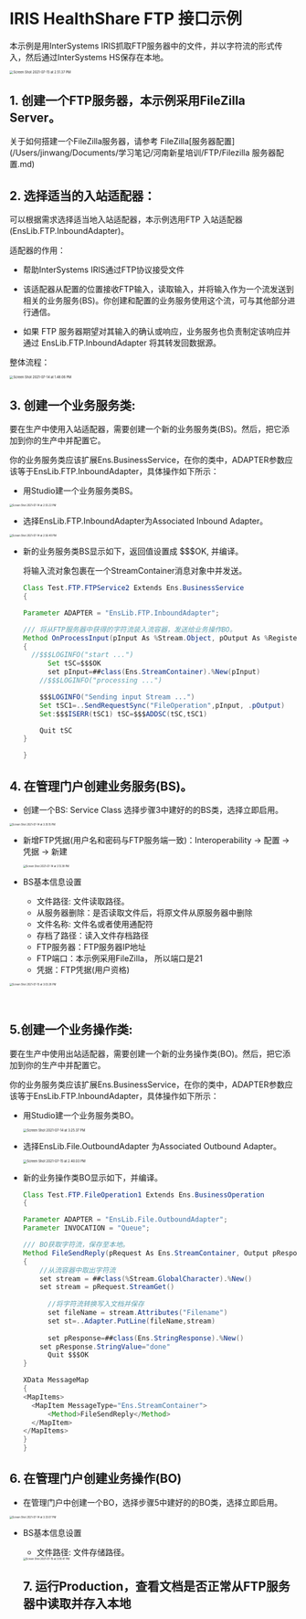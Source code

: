 # IRIS HealthShare FTP 接口示例

本示例是用InterSystems IRIS抓取FTP服务器中的文件，并以字符流的形式传入，然后通过InterSystems HS保存在本地。

<img src="source/Screen Shot 2021-07-15 at 2.51.37 PM.png" alt="Screen Shot 2021-07-15 at 2.51.37 PM" style="zoom:40%;" />

## 1. 创建一个FTP服务器，本示例采用FileZilla Server。

关于如何搭建一个FileZilla服务器，请参考 FileZilla[服务器配置](/Users/jinwang/Documents/学习笔记/河南新星培训/FTP/Filezilla 服务器配置.md)

## 2. 选择适当的入站适配器：

可以根据需求选择适当地入站适配器，本示例选用FTP 入站适配器(EnsLib.FTP.InboundAdapter)。

适配器的作用：

- 帮助InterSystems IRIS通过FTP协议接受文件
- 该适配器从配置的位置接收FTP输入，读取输入，并将输入作为一个流发送到相关的业务服务(BS)。你创建和配置的业务服务使用这个流，可与其他部分进行通信。

- 如果 FTP 服务器期望对其输入的确认或响应，业务服务也负责制定该响应并通过 EnsLib.FTP.InboundAdapter 将其转发回数据源。

整体流程：

<img src="source/Screen Shot 2021-07-14 at 1.48.06 PM.png" alt="Screen Shot 2021-07-14 at 1.48.06 PM" style="zoom:40%;" />

## 3. 创建一个业务服务类:

要在生产中使用入站适配器，需要创建一个新的业务服务类(BS)。然后，把它添加到你的生产中并配置它。

你的业务服务类应该扩展Ens.BusinessService，在你的类中，ADAPTER参数应该等于EnsLib.FTP.InboundAdapter，具体操作如下所示：

- 用Studio建一个业务服务类BS。

<img src="/Users/jinwang/Documents/学习笔记/河南新星培训/FTP/source/Screen Shot 2021-07-14 at 2.55.22 PM.png" alt="Screen Shot 2021-07-14 at 2.55.22 PM" style="zoom:30%;" />

- 选择EnsLib.FTP.InboundAdapter为Associated Inbound Adapter。

<img src="/Users/jinwang/Documents/学习笔记/河南新星培训/FTP/source/Screen Shot 2021-07-14 at 2.56.40 PM.png" alt="Screen Shot 2021-07-14 at 2.56.40 PM" style="zoom:30%;" />

- 新的业务服务类BS显示如下，返回值设置成 $$$OK, 并编译。

  将输入流对象包裹在一个StreamContainer消息对象中并发送。

  ```java
  Class Test.FTP.FTPService2 Extends Ens.BusinessService
  {
  
  Parameter ADAPTER = "EnsLib.FTP.InboundAdapter";
  
  /// 将从FTP服务器中获得的字符流装入流容器，发送给业务操作BO。
  Method OnProcessInput(pInput As %Stream.Object, pOutput As %RegisteredObject) As %Status
  {
  	//$$$LOGINFO("start ...")
     	Set tSC=$$$OK
     	set pInput=##class(Ens.StreamContainer).%New(pInput)
      //$$$LOGINFO("processing ...")
  
      $$$LOGINFO("Sending input Stream ...")
      Set tSC1=..SendRequestSync("FileOperation",pInput, .pOutput)
      Set:$$$ISERR(tSC1) tSC=$$$ADDSC(tSC,tSC1)
  
      Quit tSC
  }
  
  }
  ```





## 4. 在管理门户创建业务服务(BS)。

- 创建一个BS: Service Class 选择步骤3中建好的的BS类，选择立即启用。

<img src="source/Screen Shot 2021-07-14 at 3.35.15 PM.png" alt="Screen Shot 2021-07-14 at 3.35.15 PM" style="zoom:30%;" />

- 新增FTP凭据(用户名和密码与FTP服务端一致)：Interoperability -> 配置 -> 凭据 -> 新建

  <img src="source/Screen Shot 2021-07-14 at 3.13.39 PM.png" alt="Screen Shot 2021-07-14 at 3.13.39 PM" style="zoom:30%;" />

- BS基本信息设置

   - 文件路径: 文件读取路径。
   - 从服务器删除：是否读取文件后，将原文件从原服务器中删除
   - 文件名称: 文件名或者使用通配符
   - 存档了路径：读入文件存档路径
   - FTP服务器：FTP服务器IP地址
   - FTP端口：本示例采用FileZilla， 所以端口是21
   - 凭据：FTP凭据(用户资格)

<img src="source/Screen Shot 2021-07-15 at 3.03.28 PM.png" alt="Screen Shot 2021-07-15 at 3.03.28 PM" style="zoom:30%;" />

​	

## 5.创建一个业务操作类:

要在生产中使用出站适配器，需要创建一个新的业务操作类(BO)。然后，把它添加到你的生产中并配置它。

你的业务服务类应该扩展Ens.BusinessService，在你的类中，ADAPTER参数应该等于EnsLib.FTP.InboundAdapter，具体操作如下所示：

- 用Studio建一个业务服务类BO。

  <img src="/Users/jinwang/Documents/学习笔记/河南新星培训/FTP/source/Screen Shot 2021-07-14 at 3.25.37 PM.png" alt="Screen Shot 2021-07-14 at 3.25.37 PM" style="zoom:40%;" />

- 选择EnsLib.File.OutboundAdapter 为Associated Outbound Adapter。

  <img src="/Users/jinwang/Documents/学习笔记/河南新星培训/FTP/source/Screen Shot 2021-07-15 at 2.40.03 PM.png" alt="Screen Shot 2021-07-15 at 2.40.03 PM" style="zoom:40%;" />

- 新的业务操作类BO显示如下，并编译。

  ```java
  Class Test.FTP.FileOperation1 Extends Ens.BusinessOperation
  {
  
  Parameter ADAPTER = "EnsLib.File.OutboundAdapter";
  Parameter INVOCATION = "Queue";
  
  /// BO获取字符流，保存至本地。
  Method FileSendReply(pRequest As Ens.StreamContainer, Output pResponse As Ens.Response) As %Status
  {
      //从流容器中取出字符流
      set stream = ##class(%Stream.GlobalCharacter).%New()
      set stream = pRequest.StreamGet()
      
     	//将字符流转换写入文档并保存
  		set fileName = stream.Attributes("Filename")
   		set st=..Adapter.PutLine(fileName,stream)
   	
   		set pResponse=##class(Ens.StringResponse).%New()
      set pResponse.StringValue="done"
   		Quit $$$OK
  }
  
  XData MessageMap
  {
  <MapItems>
  	<MapItem MessageType="Ens.StreamContainer"> 
  		<Method>FileSendReply</Method>
  	</MapItem>
  </MapItems>
  }
  }
  ```

  

## 6. 在管理门户创建业务操作(BO)

- 在管理门户中创建一个BO，选择步骤5中建好的的BO类，选择立即启用。

<img src="/Users/jinwang/Documents/学习笔记/河南新星培训/FTP/source/Screen Shot 2021-07-14 at 3.33.07 PM.png" alt="Screen Shot 2021-07-14 at 3.33.07 PM" style="zoom:30%;" />

- BS基本信息设置

  - 文件路径: 文件存储路径。

  <img src="/Users/jinwang/Documents/学习笔记/河南新星培训/FTP/source/Screen Shot 2021-07-15 at 3.00.47 PM.png" alt="Screen Shot 2021-07-15 at 3.00.47 PM" style="zoom:30%;" />

  ##  7. 运行Production，查看文档是否正常从FTP服务器中读取并存入本地

